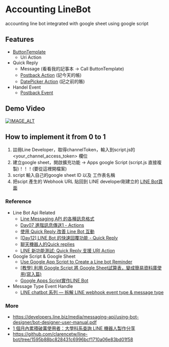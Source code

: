 # Accounting LineBot
accounting line bot integrated with google sheet using google script

## Features

- [ButtonTemplate](https://developers.line.biz/en/reference/messaging-api/#template-messages)
  - Uri Action
- Quick Reply
  - Message (看看我的記事本 -> Call ButtonTemplate) 
  - [Postback Action](https://developers.line.biz/en/reference/messaging-api/#postback-action) (記今天的帳) 
  - [DatePicker Action](https://developers.line.biz/en/reference/messaging-api/#uri-action) (記之前的賬)
- Handel Event
  - [Postback Event](https://developers.line.biz/en/reference/messaging-api/#postback-event)

## Demo Video
[![IMAGE_ALT](https://img.youtube.com/vi/IN5WDUfzqL4/0.jpg	)](https://youtube.com/shorts/IN5WDUfzqL4?feature=share)

## How to implement it from 0 to 1
1. 註冊Line Developer，取得channelToken，輸入到script.js的 <your_channel_access_token> 欄位
2. 建立google sheet，開啟擴充功能 -> Apps google Script (script.js 直接複製)！！！(要從這裡開檔案)
3. script 輸入自己的google sheet ID 以及 工作表名稱
4. 把scipt 產生的 Webhook URL 貼回到 LINE developer剛建立的 [LINE Bot頁面](https://developers.line.biz/console/channel/1656930755/messaging-api)

### Reference
- Line Bot Api Related
   - [Line Messaging API 的各種訊息格式](https://ithelp.ithome.com.tw/articles/10198142)
   - [Day07 進階訊息傳送1 - Actions](https://ithelp.ithome.com.tw/articles/10241194)
   - [使用 Quick Reply 改善 Line Bot 互動](https://ithelp.ithome.com.tw/articles/10266375)
   - [[Day12] LINE Bot 的快速回覆功能 - Quick Reply](https://ithelp.ithome.com.tw/articles/10229687)
   - [聊天機器人的Quick replies](https://medium.com/@jasonb0604/chatbot%E5%AD%B8%E7%BF%92%E7%AD%86%E8%A8%98-day6-30745ce05994)
   - [LINE 新功能測試: Quick Reply 支援 URI Action](https://taichunmin.idv.tw/blog/2021-03-11-line-quickreply-uri.html)
- Google Script & Google Sheet
  - [Use Google App Script to Create a Line bot Reminder](https://medium.com/nerd-for-tech/use-google-app-script-to-create-a-line-bot-reminder-ebf5f8a8a1dc)
  - [[教學] 利用 Google Script 將 Google Sheet試算表，變成簡易資料庫使用(寫入篇)](https://www.minwt.com/pc/22105.html)
  - [Google Apps Script實作LINE Bot](https://medium.com/@f1236920001/google-apps-script%E5%AF%A6%E4%BD%9Cline-bot-b8e613b81fd1)
- Message Type Event Handle
  - [LINE chatbot 系列 — 拆解 LINE webhook event type & message type](https://medium.com/coding-with-fun-favor/%E6%8B%86%E8%A7%A3-line-webhook-event-type-message-type-2941beee0b79) 
### More
- https://developers.line.biz/media/messaging-api/using-bot-designer/bot-designer-user-manual.pdf
- [1 個月內累積破萬使用者：大學科系查詢 LINE 機器人製作分享](https://jcshawn.com/dpsearch-bot-development-journal/)
- https://github.com/clarencetw/line-bot/tree/1595b88bc828431c6996bcf1710a06e83bd01f58
